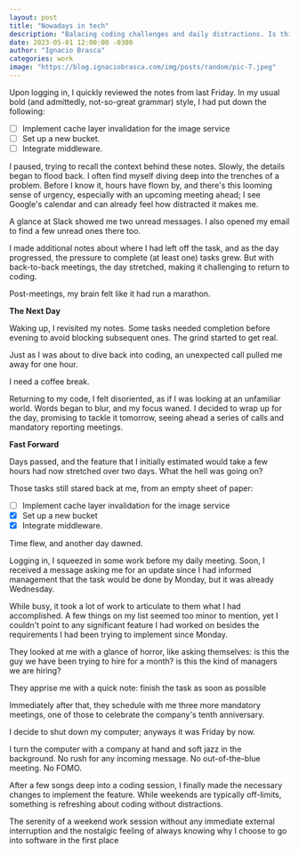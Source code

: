 ```yaml
---
layout: post
title: "Nowadays in tech"
description: "Balacing coding challenges and daily distractions. Is this a work rythm we want?"
date: 2023-05-01 12:00:00 -0300
author: "Ignacio Brasca"
categories: work
image: "https://blog.ignaciobrasca.com/img/posts/random/pic-7.jpeg"
---
```

Upon logging in, I quickly reviewed the notes from last Friday. In my usual bold (and admittedly, not-so-great grammar) style, I had put down the following:

- [ ] Implement cache layer invalidation for the image service
- [ ] Set up a new bucket.
- [ ] Integrate middleware.

I paused, trying to recall the context behind these notes. Slowly, the details began to flood back. I often find myself diving deep into the trenches of a problem. Before I know it, hours have flown by, and there's this looming sense of urgency, especially with an upcoming meeting ahead; I see Google's calendar and can already feel how distracted it makes me.

A glance at Slack showed me two unread messages. I also opened my email to find a few unread ones there too.

I made additional notes about where I had left off the task, and as the day progressed, the pressure to complete (at least one) tasks grew. But with back-to-back meetings, the day stretched, making it challenging to return to coding. 

Post-meetings, my brain felt like it had run a marathon.

**The Next Day**

Waking up, I revisited my notes. Some tasks needed completion before evening to avoid blocking subsequent ones. The grind started to get real.

Just as I was about to dive back into coding, an unexpected call pulled me away for one hour. 

I need a coffee break.

Returning to my code, I felt disoriented, as if I was looking at an unfamiliar world. Words began to blur, and my focus waned. I decided to wrap up for the day, promising to tackle it tomorrow, seeing ahead a series of calls and mandatory reporting meetings.

**Fast Forward**

Days passed, and the feature that I initially estimated would take a few hours had now stretched over two days. What the hell was going on?

Those tasks still stared back at me, from an empty sheet of paper:

- [ ]  Implement cache layer invalidation for the image service
- [x]  Set up a new bucket
- [x]  Integrate middleware.

Time flew, and another day dawned.

Logging in, I squeezed in some work before my daily meeting. Soon, I received a message asking me for an update since I had informed management that the task would be done by Monday, but it was already Wednesday.

While busy, it took a lot of work to articulate to them what I had accomplished. A few things on my list seemed too minor to mention, yet I couldn't point to any significant feature I had worked on besides the requirements I had been trying to implement since Monday.

They looked at me with a glance of horror, like asking themselves: is this the guy we have been trying to hire for a month? is this the kind of managers we are hiring? 

They apprise me with a quick note: finish the task as soon as possible

Immediately after that, they schedule with me three more mandatory meetings, one of those to celebrate the company's tenth anniversary.

I decide to shut down my computer; anyways it was Friday by now.

I turn the computer with a company at hand and soft jazz in the background. No rush for any incoming message. No out-of-the-blue meeting. No FOMO. 

After a few songs deep into a coding session, I finally made the necessary changes to implement the feature. While weekends are typically off-limits, something is refreshing about coding without distractions. 

The serenity of a weekend work session without any immediate external interruption and the nostalgic feeling of always knowing why I choose to go into software in the first place